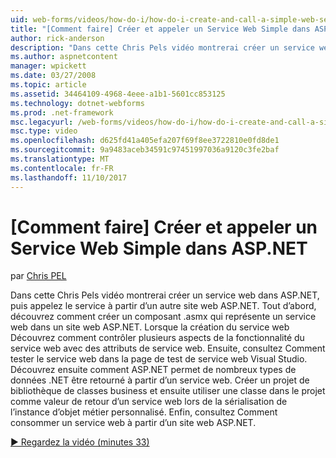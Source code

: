 ```yaml
---
uid: web-forms/videos/how-do-i/how-do-i-create-and-call-a-simple-web-service-in-aspnet
title: "[Comment faire] Créer et appeler un Service Web Simple dans ASP.NET | Documents Microsoft"
author: rick-anderson
description: "Dans cette Chris Pels vidéo montrerai créer un service web dans ASP.NET, puis appelez le service à partir d’un autre site web ASP.NET. Tout d’abord, apprendre à créer..."
ms.author: aspnetcontent
manager: wpickett
ms.date: 03/27/2008
ms.topic: article
ms.assetid: 34464109-4968-4eee-a1b1-5601cc853125
ms.technology: dotnet-webforms
ms.prod: .net-framework
msc.legacyurl: /web-forms/videos/how-do-i/how-do-i-create-and-call-a-simple-web-service-in-aspnet
msc.type: video
ms.openlocfilehash: d625fd41a405efa207f69f8ee3722810e0fd8de1
ms.sourcegitcommit: 9a9483aceb34591c97451997036a9120c3fe2baf
ms.translationtype: MT
ms.contentlocale: fr-FR
ms.lasthandoff: 11/10/2017
---
```

<a name="how-do-i-create-and-call-a-simple-web-service-in-aspnet"></a>[Comment faire] Créer et appeler un Service Web Simple dans ASP.NET
====================
par [Chris PEL](https://twitter.com/chrispels)

Dans cette Chris Pels vidéo montrerai créer un service web dans ASP.NET, puis appelez le service à partir d’un autre site web ASP.NET. Tout d’abord, découvrez comment créer un composant .asmx qui représente un service web dans un site web ASP.NET. Lorsque la création du service web Découvrez comment contrôler plusieurs aspects de la fonctionnalité du service web avec des attributs de service web. Ensuite, consultez Comment tester le service web dans la page de test de service web Visual Studio. Découvrez ensuite comment ASP.NET permet de nombreux types de données .NET être retourné à partir d’un service web. Créer un projet de bibliothèque de classes business et ensuite utiliser une classe dans le projet comme valeur de retour d’un service web lors de la sérialisation de l’instance d’objet métier personnalisé. Enfin, consultez Comment consommer un service web à partir d’un site web ASP.NET.

[&#9654; Regardez la vidéo (minutes 33)](https://channel9.msdn.com/Blogs/ASP-NET-Site-Videos/how-do-i-create-and-call-a-simple-web-service-in-aspnet)
